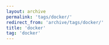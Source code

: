 ```yaml
---
layout: archive
permalink: 'tags/docker/'
redirect_from: 'archive/tags/docker/'
title: 'docker'
tag: 'docker'
---
```

